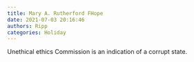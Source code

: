 ```yaml
---
title: Mary A. Rutherford FHope
date: 2021-07-03 20:16:46
authors: Ripp
categories: Holiday
---
```


 Unethical ethics Commission is an indication of a corrupt state.